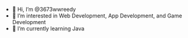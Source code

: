 - 👋 Hi, I’m @3673wwreedy
- 👀 I’m interested in Web Development, App Development, and Game Development
- 🌱 I’m currently learning Java

<!---
3673wwreedy/3673wwreedy is a ✨ special ✨ repository because its `README.md` (this file) appears on your GitHub profile.
You can click the Preview link to take a look at your changes.
--->
